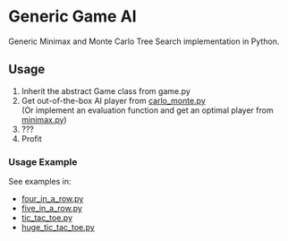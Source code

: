 # Generic Game AI
Generic Minimax and Monte Carlo Tree Search implementation in Python.

## Usage
1. Inherit the abstract Game class from game.py
2. Get out-of-the-box AI player from [carlo_monte.py](carlo_monte.py "carlo_monte.py") 
<br />(Or implement an evaluation function and get an optimal player from [minimax.py](minimax.py "minimax.py"))
3. ???
4. Profit

### Usage Example
See examples in:
- [four_in_a_row.py](four_in_a_row.py "four_in_a_row.py") 
- [five_in_a_row.py](five_in_a_row.py "five_in_a_row.py") 
- [tic_tac_toe.py](tic_tac_toe.py "tic_tac_toe.py") 
- [huge_tic_tac_toe.py](huge_tic_tac_toe.py "huge_tic_tac_toe.py") 
